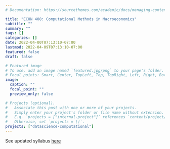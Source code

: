 ```yaml
---
# Documentation: https://sourcethemes.com/academic/docs/managing-content/

title: "ECON 408: Computational Methods in Macroeconomics"
subtitle: ""
summary: ""
tags: []
categories: []
date: 2022-04-00T07:13:10-07:00
lastmod: 2022-04-09T07:13:10-07:00
featured: false
draft: false

# Featured image
# To use, add an image named `featured.jpg/png` to your page's folder.
# Focal points: Smart, Center, TopLeft, Top, TopRight, Left, Right, BottomLeft, Bottom, BottomRight.
image:
  caption: ""
  focal_point: ""
  preview_only: false

# Projects (optional).
#   Associate this post with one or more of your projects.
#   Simply enter your project's folder or file name without extension.
#   E.g. `projects = ["internal-project"]` references `content/project/deep-learning/index.md`.
#   Otherwise, set `projects = []`.
projects: ["datascience-computational"]
---
```



See updated syllabus [here](https://github.com/jlperla/ECON407_2023)